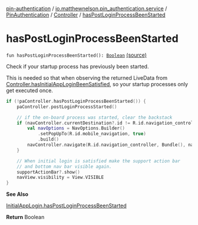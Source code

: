 [pin-authentication](../../../index.md) / [io.matthewnelson.pin_authentication.service](../../index.md) / [PinAuthentication](../index.md) / [Controller](index.md) / [hasPostLoginProcessBeenStarted](./has-post-login-process-been-started.md)

# hasPostLoginProcessBeenStarted

`fun hasPostLoginProcessBeenStarted(): `[`Boolean`](https://kotlinlang.org/api/latest/jvm/stdlib/kotlin/-boolean/index.html) [(source)](https://github.com/05nelsonm/pin-authentication/blob/master/pin-authentication/src/main/java/io/matthewnelson/pin_authentication/service/PinAuthentication.kt#L773)

Check if your startup process has previously
been started.

This is needed so that when observing the
returned LiveData from
[Controller.hasInitialAppLoginBeenSatisfied](has-initial-app-login-been-satisfied.md),
so your startup processes only get executed once.

``` kotlin
if (!paController.hasPostLoginProcessBeenStarted()) {
    paController.postLoginProcessStarted()

    // if the on-board process was started, clear the backstack
    if (navController.currentDestination?.id != R.id.navigation_controller) {
        val navOptions = NavOptions.Builder()
            .setPopUpTo(R.id.mobile_navigation, true)
            .build()
        navController.navigate(R.id.navigation_controller, Bundle(), navOptions)
    }

    // When initial login is satisfied make the support action bar
    // and bottom nav bar visible again.
    supportActionBar?.show()
    navView.visibility = View.VISIBLE
}
```

**See Also**

[InitialAppLogin.hasPostLoginProcessBeenStarted](#)

**Return**
Boolean

